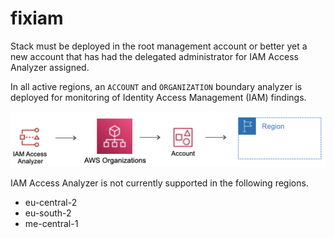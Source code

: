 # fixiam

Stack must be deployed in the root management account or better yet a new account that has had the delegated administrator for IAM Access Analyzer assigned.

In all active regions, an ```ACCOUNT``` and ```ORGANIZATION``` boundary analyzer is deployed for monitoring of Identity Access Management (IAM) findings.

![IAM Access Analyzer](FIXIAM.png)

IAM Access Analyzer is not currently supported in the following regions.

- eu-central-2
- eu-south-2
- me-central-1
